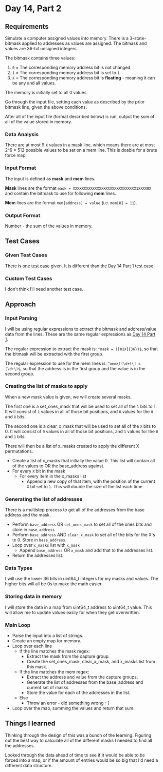 # Day 14, Part 2 #

## Requirements ##

Simulate a computer assigned values into memory. There is a 3-state-bitmask applied to addresses as values are assigned. The bitmask and values are 36-bit unsigned integers.

The bitmask contains three values:
1) `0` = The corresponding memory address bit is not changed
2) `1` = The corresponding memory address bit is set to `1`
3) `X` = The corresponding memory address bit is **floating** - meaning it can be any and all values.

The memory is initially set to all 0 values. 

Go through the input file, setting each value as described by the prior bitmask line, given the above conditions.

After all of the input file (format described below) is run, output the sum of all of the value stored in memory.

### Data Analysis ###

There are at most 9 `X` values in a mask line, which means there are at most 2^9 = 512 possible values to be set on a mem line. This is doable for a brute force map.

### Input Format ###

The input is defined as **mask** and **mem** lines.

**Mask** lines are the format `mask = XXXXXXXXXXXXXXXXXXXXXXXXXXXXX1XXXX0X` and contain the bitmask to use for following **mem** lines.

**Mem** lines are the format `mem[address] = value` (i.e. `mem[8] = 11`).

### Output Format ###

Number - the sum of the values in memory.

## Test Cases ##

### Given Test Cases ###

There is [one test case](../data/test_cases/day14_test2.txt) given. It is different than the Day 14 Part 1 test case.

### Custom Test Cases ###

I don't think I'll need another test case.

## Approach ##

### Input Parsing ###

I will be using regular expressions to extract the bitmask and address/value data from the lines. These are the same regular expressions as [Day 14 Part 1](day14_part1.md). 

The regular expression to extract the mask is: `^mask = ([01X]{36})$`, so that the bitmask will be extracted with the first group.

The regular expression to use for the mem lines is: `^mem\[(\d+)\] = (\d+\)$`, so that the address is in the first group and the value is in the second group.

### Creating the list of masks to apply ###

When a new mask value is given, we will create several masks.

The first one is a set_ones_mask that will be used to set all of the `1` bits to 1. It will consist of `1` values in all of those bit positions, and `0` values for the `0` and `X` bits.

The second one is a clear_x_mask that will be used to set all of the `X` bits to 0. It will consist of `0` values in all of those bit positions, and `1` values for the `0` and `1` bits.

There will then be a list of x_masks created to apply the different X permutations.

* Create a list of x_masks that initially the value 0. This list will contain all of the values to OR the base_address against.
* For every `X` bit in the mask
    * For every item in the x_masks list
        * Append a new copy of that item, with the position of the current `X` bit set to `1`. This will double the size of the list each time.

### Generating the list of addresses ###

There is a multistep process to get all of the addresses from the base address and the mask.

* Perform `base_address` OR `set_ones_mask` to set all of the ones bits and store in `base_address`
* Perform `base_address` AND `clear_x_mask` to set all of the bits for the X's to 0. Store in `base_address`.
* Loop over `x_masks` list with `x_mask`
    * Append `base_address` OR `x_mask` and add that to the addresses list.
* Return the addresses list.

### Data Types ###

I will use the lower 36 bits in uint64_t integers for my masks and values. The higher bits will all be 0s to make the math easier.

### Storing data in memory ###

I will store the data in a map from uint64_t address to uint64_t value. This will allow me to update values easily for when they get overwritten.

### Main Loop ###
* Parse the input into a list of strings.
* Create an empty map for memory.
* Loop over each line
    * If the line matches the mask regex:
        * Extract the mask from the capture group.
        * Create the set_ones_mask, clear_x_mask, and x_masks list from this mask.
    * If the line matches the mem regex:
        * Extract the address and value from the capture groups.
        * Generate the list of addresses from the base_address and current set of masks.
        * Store the value for each of the addresses in the list.
    * Else
        * Throw an error - did something wrong :-)
* Loop over the map, summing the values and return that sum.

## Things I learned ##

Thinking through the design of this was a bunch of the learning. Figuring out the best way to calculate all of the different masks I needed to find all the addresses.

Looked through the data ahead of time to see if it would be able to be forced into a map, or if the amount of entries would be so big that I'd need a different data structure.
